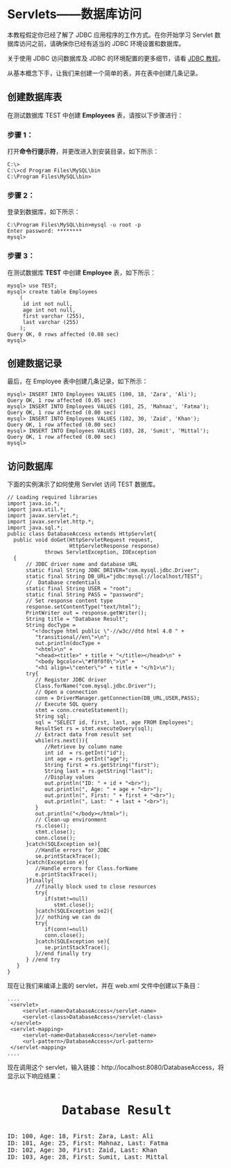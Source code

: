 # Servlets——数据库访问

本教程假定你已经了解了 JDBC 应用程序的工作方式。在你开始学习 Servlet 数据库访问之前，请确保你已经有适当的 JDBC 环境设置和数据库。

关于使用 JDBC 访问数据库及 JDBC 的环境配置的更多细节，请看 [JDBC 教程]( http://www.tutorialspoint.com/jdbc/index.htm)。

从基本概念下手，让我们来创建一个简单的表，并在表中创建几条记录。

## 创建数据库表

在测试数据库 TEST 中创建 **Employees** 表，请按以下步骤进行：

### 步骤 1：

打开**命令行提示符**，并更改进入到安装目录，如下所示：

``` 
C:\>
C:\>cd Program Files\MySQL\bin
C:\Program Files\MySQL\bin>
```

### 步骤 2：

登录到数据库，如下所示：

``` 
C:\Program Files\MySQL\bin>mysql -u root -p
Enter password: ********
mysql>
```

### 步骤 3：

在测试数据库 **TEST** 中创建 **Employee** 表，如下所示：

``` 
mysql> use TEST;
mysql> create table Employees
    (
     id int not null,
     age int not null,
     first varchar (255),
     last varchar (255)
    );
Query OK, 0 rows affected (0.08 sec)
mysql>
```

## 创建数据记录

最后，在 Employee 表中创建几条记录，如下所示：

``` 
mysql> INSERT INTO Employees VALUES (100, 18, 'Zara', 'Ali');
Query OK, 1 row affected (0.05 sec)
mysql> INSERT INTO Employees VALUES (101, 25, 'Mahnaz', 'Fatma');
Query OK, 1 row affected (0.00 sec) 
mysql> INSERT INTO Employees VALUES (102, 30, 'Zaid', 'Khan');
Query OK, 1 row affected (0.00 sec) 
mysql> INSERT INTO Employees VALUES (103, 28, 'Sumit', 'Mittal');
Query OK, 1 row affected (0.00 sec)
mysql>
```

## 访问数据库

下面的实例演示了如何使用 Servlet 访问 TEST 数据库。

``` 
// Loading required libraries
import java.io.*;
import java.util.*;
import javax.servlet.*;
import javax.servlet.http.*;
import java.sql.*;
public class DatabaseAccess extends HttpServlet{   
  public void doGet(HttpServletRequest request,
                    HttpServletResponse response)
            throws ServletException, IOException
  {
      // JDBC driver name and database URL
      static final String JDBC_DRIVER="com.mysql.jdbc.Driver";  
      static final String DB_URL="jdbc:mysql://localhost/TEST";
      //  Database credentials
      static final String USER = "root";
      static final String PASS = "password";
      // Set response content type
      response.setContentType("text/html");
      PrintWriter out = response.getWriter();
      String title = "Database Result";
      String docType =
        "<!doctype html public \"-//w3c//dtd html 4.0 " +
         "transitional//en\">\n";
         out.println(docType +
         "<html>\n" +
         "<head><title>" + title + "</title></head>\n" +
         "<body bgcolor=\"#f0f0f0\">\n" +
         "<h1 align=\"center\">" + title + "</h1>\n");
      try{
         // Register JDBC driver
         Class.forName("com.mysql.jdbc.Driver");
         // Open a connection
         conn = DriverManager.getConnection(DB_URL,USER,PASS);
         // Execute SQL query
         stmt = conn.createStatement();
         String sql;
         sql = "SELECT id, first, last, age FROM Employees";
         ResultSet rs = stmt.executeQuery(sql);
         // Extract data from result set
         while(rs.next()){
            //Retrieve by column name
            int id  = rs.getInt("id");
            int age = rs.getInt("age");
            String first = rs.getString("first");
            String last = rs.getString("last");
            //Display values
            out.println("ID: " + id + "<br>");
            out.println(", Age: " + age + "<br>");
            out.println(", First: " + first + "<br>");
            out.println(", Last: " + last + "<br>");
         }
         out.println("</body></html>");
         // Clean-up environment
         rs.close();
         stmt.close();
         conn.close();
      }catch(SQLException se){
         //Handle errors for JDBC
         se.printStackTrace();
      }catch(Exception e){
         //Handle errors for Class.forName
         e.printStackTrace();
      }finally{
         //finally block used to close resources
         try{
            if(stmt!=null)
               stmt.close();
         }catch(SQLException se2){
         }// nothing we can do
         try{
            if(conn!=null)
            conn.close();
         }catch(SQLException se){
            se.printStackTrace();
         }//end finally try
      } //end try
   }
} 
```

现在让我们来编译上面的 servlet，并在 web.xml 文件中创建以下条目：

``` 
....
 <servlet>
     <servlet-name>DatabaseAccess</servlet-name>
     <servlet-class>DatabaseAccess</servlet-class>
 </servlet>
 <servlet-mapping>
     <servlet-name>DatabaseAccess</servlet-name>
     <url-pattern>/DatabaseAccess</url-pattern>
 </servlet-mapping>
....
```

现在调用这个 servlet，输入链接：http://localhost:8080/DatabaseAccess，将显示以下响应结果：

<pre class="result notranslate">
<h1 align="center">Database Result</h1>
ID: 100, Age: 18, First: Zara, Last: Ali
ID: 101, Age: 25, First: Mahnaz, Last: Fatma
ID: 102, Age: 30, First: Zaid, Last: Khan
ID: 103, Age: 28, First: Sumit, Last: Mittal
</pre>



